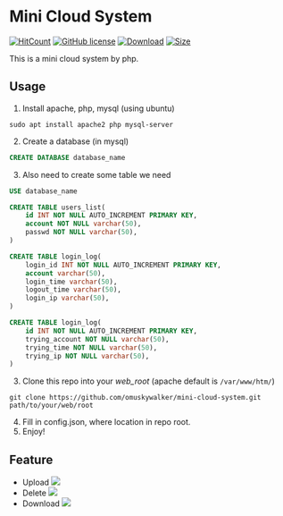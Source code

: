 # Mini Cloud System
[![HitCount](http://hits.dwyl.io/omuskywalker/mini-cloud-system.svg)](http://hits.dwyl.io/omuskywalker/mini-cloud-system) [![GitHub license](https://img.shields.io/github/license/omuskywalker/mini-cloud-system.svg?style=flat-square)](https://github.com/omuskywalker/mini-cloud-system/blob/master/LICENSE)  [![Download](https://img.shields.io/github/downloads/omuskywalker/mini-cloud-system/total.svg?style=flat-square)](https://codeload.github.com/omuskywalker/mini-cloud-system/zip/master) [![Size](https://img.shields.io/github/repo-size/omuskywalker/mini-cloud-system.svg)]()

This is a mini cloud system by php.

## Usage
1. Install apache, php, mysql (using ubuntu)
```shell
sudo apt install apache2 php mysql-server
```

2. Create a database (in mysql)
```sql
CREATE DATABASE database_name
```

3. Also need to create some table we need
```sql
USE database_name

CREATE TABLE users_list(
    id INT NOT NULL AUTO_INCREMENT PRIMARY KEY,
    account NOT NULL varchar(50),
    passwd NOT NULL varchar(50),
)

CREATE TABLE login_log(
    login_id INT NOT NULL AUTO_INCREMENT PRIMARY KEY,
    account varchar(50),
    login_time varchar(50),
    logout_time varchar(50),
    login_ip varchar(50),
)

CREATE TABLE login_log(
    id INT NOT NULL AUTO_INCREMENT PRIMARY KEY,
    trying_account NOT NULL varchar(50),
    trying_time NOT NULL varchar(50),
    trying_ip NOT NULL varchar(50),
)
```

3. Clone this repo into your *web_root* (apache default is `/var/www/htm/`)
```shell
git clone https://github.com/omuskywalker/mini-cloud-system.git path/to/your/web/root
```

4. Fill in config.json, where location in repo root.
5. Enjoy!

## Feature
- Upload
![](https://github.com/omuskywalker/mini-cloud-system/blob/master/demo/upload.gif)
- Delete
![](https://github.com/omuskywalker/mini-cloud-system/blob/master/demo/delete.gif)
- Download
![](https://github.com/omuskywalker/mini-cloud-system/blob/master/demo/download.gif)